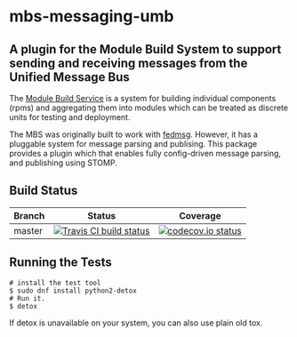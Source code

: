 mbs-messaging-umb
==================

A plugin for the Module Build System to support sending and receiving messages from the Unified Message Bus
-----------------------------------------------------

The [Module Build Service](https://pagure.io/fm-orchestrator/) is a system
for building individual components (rpms) and aggregating them into modules
which can be treated as discrete units for testing and deployment.

The MBS was originally built to work with [fedmsg](http://fedmsg.com).
However, it has a pluggable system for message parsing and publising. This
package provides a plugin which that enables fully config-driven message
parsing, and publishing using STOMP.

Build Status
------------

  | Branch | Status                         | Coverage                 |
  | ------ | ------------------------------ | ------------------------ |
  | master | [![][travisbadge]][travislink] | [![][covbadge]][covlink] |

  [travisbadge]: https://secure.travis-ci.org/mikebonnet/mbs-messaging-umb.png?branch=master "Travis CI build status"
  [travislink]: https://travis-ci.org/mikebonnet/mbs-messaging-umb "Travis CI for mbs-messaging-umb"
  [covbadge]: https://codecov.io/gh/mikebonnet/mbs-messaging-umb/branch/master/graph/badge.svg "codecov.io status"
  [covlink]: https://codecov.io/gh/mikebonnet/mbs-messaging-umb "codecov.io for mbs-messaging-umb"

Running the Tests
-----------------

    # install the test tool
    $ sudo dnf install python2-detox
    # Run it.
    $ detox

If detox is unavailable on your system, you can also use plain old tox.
